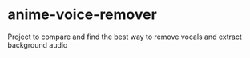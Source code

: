 # anime-voice-remover
Project to compare and find the best way to remove vocals and extract background audio
